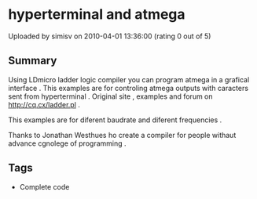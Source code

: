 # hyperterminal and atmega

Uploaded by simisv on 2010-04-01 13:36:00 (rating 0 out of 5)

## Summary

Using LDmicro ladder logic compiler you can program atmega in a grafical interface . This examples are for controling atmega outputs with caracters sent from hyperterminal . Original site , examples and forum on <http://cq.cx/ladder.pl> .  

This examples are for diferent baudrate and diferent frequencies .  

Thanks to Jonathan Westhues ho create a compiler for people withaut advance cgnolege of programming .

## Tags

- Complete code
